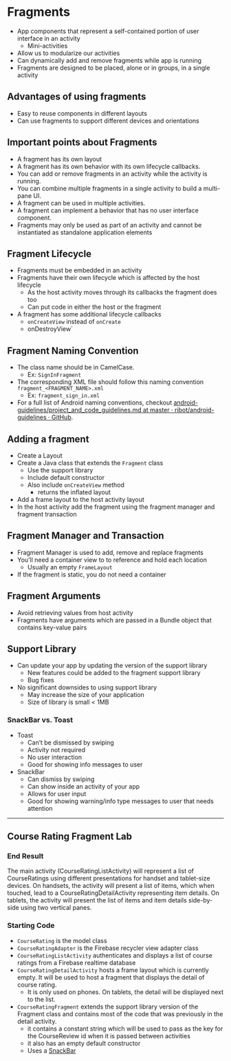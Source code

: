 # Fragments
- App components that represent a self-contained portion of user interface in an activity
	- Mini-activities
- Allow us to modularize our activities
- Can dynamically add and remove fragments while app is running
- Fragments are designed to be placed, alone or in groups, in a single activity

## Advantages of using fragments
- Easy to reuse components in different layouts
- Can use fragments to support different devices and orientations

## Important points about Fragments
- A fragment has its own layout
- A fragment has its own behavior with its own lifecycle callbacks.
- You can add or remove fragments in an activity while the activity is running.
- You can combine multiple fragments in a single activity to build a multi-pane UI.
- A fragment can be used in multiple activities.
- A fragment can implement a behavior that has no user interface component.
- Fragments may only be used as part of an activity and cannot be instantiated as standalone application elements

## Fragment Lifecycle
- Fragments must be embedded in an activity
- Fragments have their own lifecycle which is affected by the host lifecycle
	- As the host activity moves through its callbacks the fragment does too
	- Can put code in either the host or the fragment
- A fragment has some additional lifecycle callbacks
	- `onCreateView`  instead of `onCreate`
	-  onDestroyView`

## Fragment Naming Convention
- The class name should be in CamelCase.
	- Ex: `SignInFragment`
- The corresponding XML file should follow this naming convention `fragment_<FRAGMENT_NAME>.xml`
	- Ex: `fragment_sign_in.xml`
- For a full list of Android naming conventions, checkout [android-guidelines/project_and_code_guidelines.md at master · ribot/android-guidelines · GitHub](https://github.com/ribot/android-guidelines/blob/master/project_and_code_guidelines.md).

## Adding a fragment
- Create a Layout
- Create a Java class that extends the `Fragment` class
	- Use the support library
	- Include default constructor
	- Also include `onCreateView` method
		- returns the inflated layout
- Add a frame layout to the host activity layout
- In the host activity add the fragment using the fragment manager and fragment transaction

## Fragment Manager and Transaction
- Fragment Manager is used to add, remove and replace fragments
- You’ll need a container view to to reference and hold each location
	- Usually an empty `FrameLayout`
- If the fragment is static, you do not need a container


## Fragment Arguments
- Avoid retrieving values from host activity
- Fragments have arguments which are passed in a Bundle object that contains key-value pairs


## Support Library
- Can update your app by updating the version of the support library
  - New features could be added to the fragment support  library
  - Bug fixes
- No significant downsides to using support library
  - May increase the size of your application
  - Size of library is small < 1MB

### SnackBar vs. Toast
- Toast
  - Can’t be dismissed by swiping   
  - Activity not required
  - No user interaction
  - Good for showing info messages to user                               
- SnackBar
  - Can dismiss by swiping  
  - Can show inside an activity of your app
  - Allows for user input
  - Good for showing warning/info type messages to user that needs attention

---
## Course Rating Fragment Lab

### End Result
 The main activity (CourseRatingListActivity) will represent a list of CourseRatings using different presentations for handset and tablet-size devices. On handsets, the activity will present a list of items, which when touched, lead to a CourseRatingDetailActivity representing item details. On tablets, the activity will present the list of items and  item details side-by-side using two vertical panes.

### Starting Code
- `CourseRating` is the model class
- `CourseRatingAdapter` is the Firebase recycler view adapter class
- `CourseRatingListActivity` authenticates and displays a list of course ratings from a Firebase realtime database
- `CourseRatingDetailActivity` hosts a frame layout which is currently empty.  It will be used to host a fragment that displays the detail of course rating.  
  - It is only used on phones.  On tablets, the detail will be displayed next to the list.
- `CourseRatingFragment` extends the support library version of the Fragment class and contains most of the code that was previously in the detail activity.
  - it contains a constant string which will be used to pass as the key for the CourseReview id when it is passed between activities
  - it also has an empty default constructor
  - Uses a [SnackBar](https://developer.android.com/reference/android/support/design/widget/Snackbar.html)
